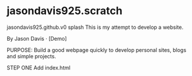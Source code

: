 # jasondavis925.scratch
jasondavis925.github.v0
splash
This is my attempt to develop a website.

By Jason Davis · [Demo]

PURPOSE: Build a good webpage quickly to develop personal sites, blogs and simple projects.

STEP ONE Add index.html


